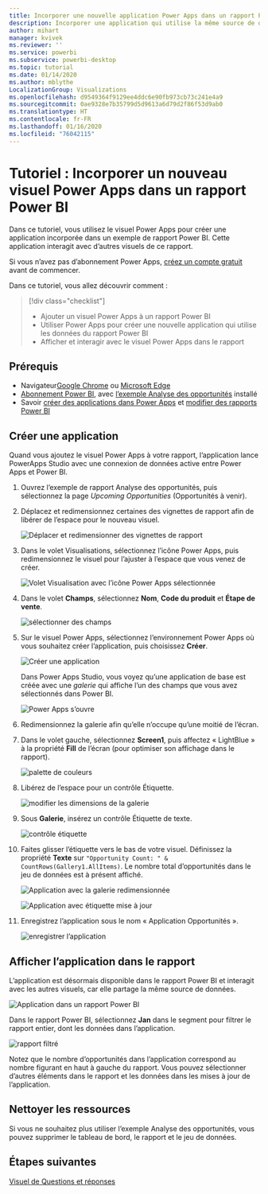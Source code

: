 ```yaml
---
title: Incorporer une nouvelle application Power Apps dans un rapport Power BI
description: Incorporer une application qui utilise la même source de données et peut être filtrée comme d’autres éléments de rapport
author: mihart
manager: kvivek
ms.reviewer: ''
ms.service: powerbi
ms.subservice: powerbi-desktop
ms.topic: tutorial
ms.date: 01/14/2020
ms.author: mblythe
LocalizationGroup: Visualizations
ms.openlocfilehash: d9549364f9129ee4ddc6e90fb973cb73c241e4a9
ms.sourcegitcommit: 0ae9328e7b35799d5d9613a6d79d2f86f53d9ab0
ms.translationtype: HT
ms.contentlocale: fr-FR
ms.lasthandoff: 01/16/2020
ms.locfileid: "76042115"
---
```

# <a name="tutorial-embed-a-power-apps-visual-in-a-power-bi-report"></a>Tutoriel : Incorporer un nouveau visuel Power Apps dans un rapport Power BI

Dans ce tutoriel, vous utilisez le visuel Power Apps pour créer une application incorporée dans un exemple de rapport Power BI. Cette application interagit avec d’autres visuels de ce rapport.

Si vous n’avez pas d’abonnement Power Apps, [créez un compte gratuit](https://docs.microsoft.com/powerapps/maker/signup-for-powerapps) avant de commencer.

Dans ce tutoriel, vous allez découvrir comment :
> [!div class="checklist"]
> * Ajouter un visuel Power Apps à un rapport Power BI
> * Utiliser Power Apps pour créer une nouvelle application qui utilise les données du rapport Power BI
> * Afficher et interagir avec le visuel Power Apps dans le rapport

## <a name="prerequisites"></a>Prérequis

* Navigateur[Google Chrome](https://www.google.com/chrome/browser/) ou [Microsoft Edge](https://www.microsoft.com/windows/microsoft-edge)
* [Abonnement Power BI](https://docs.microsoft.com/power-bi/service-self-service-signup-for-power-bi), avec [l’exemple Analyse des opportunités](https://docs.microsoft.com/power-bi/sample-opportunity-analysis#get-the-content-pack-for-this-sample) installé
* Savoir [créer des applications dans Power Apps](https://docs.microsoft.com/powerapps/maker/canvas-apps/data-platform-create-app-scratch.md) et [modifier des rapports Power BI](https://docs.microsoft.com/power-bi/service-the-report-editor-take-a-tour)



## <a name="create-a-new-app"></a>Créer une application
Quand vous ajoutez le visuel Power Apps à votre rapport, l’application lance PowerApps Studio avec une connexion de données active entre Power Apps et Power BI.

1. Ouvrez l’exemple de rapport Analyse des opportunités, puis sélectionnez la page *Upcoming Opportunities* (Opportunités à venir). 


2. Déplacez et redimensionnez certaines des vignettes de rapport afin de libérer de l’espace pour le nouveau visuel.

    ![Déplacer et redimensionner des vignettes de rapport](media/power-bi-visualization-powerapp/power-bi-report-page.jpg)

2. Dans le volet Visualisations, sélectionnez l’icône Power Apps, puis redimensionnez le visuel pour l’ajuster à l’espace que vous venez de créer.

    ![Volet Visualisation avec l’icône Power Apps sélectionnée](media/power-bi-visualization-powerapp/power-bi-powerapps-icon.jpg)

3. Dans le volet **Champs**, sélectionnez **Nom**, **Code du produit** et **Étape de vente**. 

    ![sélectionner des champs](media/power-bi-visualization-powerapp/power-bi-fields.jpg)

4. Sur le visuel Power Apps, sélectionnez l’environnement Power Apps où vous souhaitez créer l’application, puis choisissez **Créer**.

    ![Créer une application](media/power-bi-visualization-powerapp/power-bi-create-new-powerapp.png)

    Dans Power Apps Studio, vous voyez qu’une application de base est créée avec une *galerie* qui affiche l’un des champs que vous avez sélectionnés dans Power BI.

    ![Power Apps s’ouvre](media/power-bi-visualization-powerapp/power-bi-power-app.png)

5.  Redimensionnez la galerie afin qu’elle n’occupe qu’une moitié de l’écran. 

6. Dans le volet gauche, sélectionnez **Screen1**, puis affectez « LightBlue » à la propriété **Fill** de l’écran (pour optimiser son affichage dans le rapport).

    ![palette de couleurs](media/power-bi-visualization-powerapp/power-bi-powerapps-fill.png)

6. Libérez de l’espace pour un contrôle Étiquette. 

    ![modifier les dimensions de la galerie](media/power-bi-visualization-powerapp/power-bi-powerapps-gallery.png)


8. Sous **Galerie**, insérez un contrôle Étiquette de texte.

   ![contrôle étiquette](media/power-bi-visualization-powerapp/power-bi-label.png)

7. Faites glisser l’étiquette vers le bas de votre visuel. Définissez la propriété **Texte** sur `"Opportunity Count: " & CountRows(Gallery1.AllItems)`. Le nombre total d’opportunités dans le jeu de données est à présent affiché.

    ![Application avec la galerie redimensionnée](media/power-bi-visualization-powerapp/power-bi-power-app-label.png)

    ![Application avec étiquette mise à jour](media/power-bi-visualization-powerapp/power-bi-label-live.png)

7. Enregistrez l’application sous le nom « Application Opportunités ». 

    ![enregistrer l’application](media/power-bi-visualization-powerapp/power-bi-save-powerapp.png)


## <a name="view-the-app-in-the-report"></a>Afficher l’application dans le rapport
L’application est désormais disponible dans le rapport Power BI et interagit avec les autres visuels, car elle partage la même source de données.

![Application dans un rapport Power BI](media/power-bi-visualization-powerapp/power-bi-powerapps-visual.png)

Dans le rapport Power BI, sélectionnez **Jan** dans le segment pour filtrer le rapport entier, dont les données dans l’application.

![rapport filtré](media/power-bi-visualization-powerapp/power-bi-last.png)

Notez que le nombre d’opportunités dans l’application correspond au nombre figurant en haut à gauche du rapport. Vous pouvez sélectionner d’autres éléments dans le rapport et les données dans les mises à jour de l’application.


## <a name="clean-up-resources"></a>Nettoyer les ressources
Si vous ne souhaitez plus utiliser l’exemple Analyse des opportunités, vous pouvez supprimer le tableau de bord, le rapport et le jeu de données.


## <a name="next-steps"></a>Étapes suivantes
[Visuel de Questions et réponses](power-bi-visualization-types-for-reports-and-q-and-a.md)
